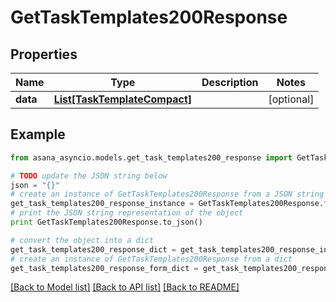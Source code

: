 # GetTaskTemplates200Response


## Properties

Name | Type | Description | Notes
------------ | ------------- | ------------- | -------------
**data** | [**List[TaskTemplateCompact]**](TaskTemplateCompact.md) |  | [optional] 

## Example

```python
from asana_asyncio.models.get_task_templates200_response import GetTaskTemplates200Response

# TODO update the JSON string below
json = "{}"
# create an instance of GetTaskTemplates200Response from a JSON string
get_task_templates200_response_instance = GetTaskTemplates200Response.from_json(json)
# print the JSON string representation of the object
print GetTaskTemplates200Response.to_json()

# convert the object into a dict
get_task_templates200_response_dict = get_task_templates200_response_instance.to_dict()
# create an instance of GetTaskTemplates200Response from a dict
get_task_templates200_response_form_dict = get_task_templates200_response.from_dict(get_task_templates200_response_dict)
```
[[Back to Model list]](../README.md#documentation-for-models) [[Back to API list]](../README.md#documentation-for-api-endpoints) [[Back to README]](../README.md)


